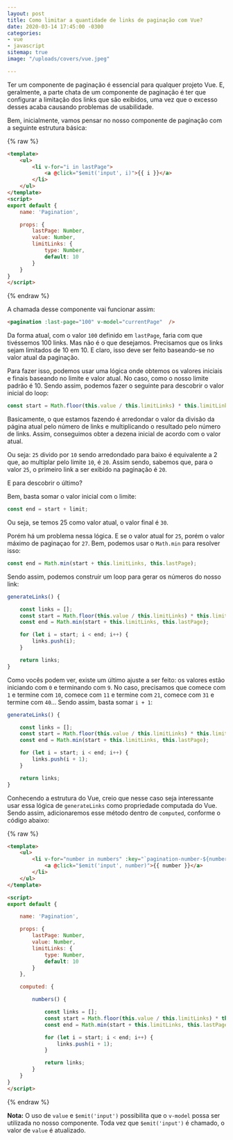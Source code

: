 ```yaml
---
layout: post
title: Como limitar a quantidade de links de paginação com Vue?
date: 2020-03-14 17:45:00 -0300
categories:
- vue
- javascript
sitemap: true
image: "/uploads/covers/vue.jpeg"

---
```


Ter um componente de paginação é essencial para qualquer projeto Vue. E, geralmente, a parte chata de um componente de paginação é ter que configurar a limitação dos links que são exibidos, uma vez que o excesso desses acaba causando problemas de usabilidade. 

Bem, inicialmente, vamos pensar  no nosso componente de paginação com a seguinte estrutura básica:

{% raw %}
```html
<template>
    <ul>
        <li v-for="i in lastPage">
            <a @click="$emit('input', i)">{{ i }}</a>
        </li>
    </ul>
</template>
<script>
export default {
    name: 'Pagination',

    props: {
        lastPage: Number,
        value: Number,
        limitLinks: {
            type: Number,
            default: 10
        }
    }
}
</script>
```
{% endraw %}

A chamada desse componente vai funcionar assim:

```html
<pagination :last-page="100" v-model="currentPage"  />
```

Da forma atual, com o valor `100` definido em `lastPage`, faria com que tivéssemos 100 links. Mas não é o que desejamos. Precisamos que os links sejam limitados de 10 em 10. E claro, isso deve ser feito baseando-se no valor atual da paginação.

Para fazer isso, podemos usar uma lógica onde obtemos os valores iniciais e finais baseando no limite e valor atual.
No caso, como o nosso limite padrão é 10. Sendo assim, podemos fazer o seguinte para descobrir o valor inicial do loop:

```javascript
const start = Math.floor(this.value / this.limitLinks) * this.limitLinks;
```

Basicamente, o que estamos fazendo é arredondar o valor da divisão da página atual pelo número de links e multiplicando o resultado pelo número de links. Assim, conseguimos obter a dezena inicial de acordo com o valor atual.

Ou seja: `25` divido por `10` sendo arredondado para baixo é equivalente a 2 que, ao multiplar pelo limite `10`, é `20`. 
Assim sendo, sabemos que, para o valor `25`, o primeiro link a ser exibido na paginação é `20`.

E para descobrir o último?

Bem, basta somar o valor inicial com o limite:

```javascript
const end = start + limit;
```
Ou seja, se temos 25 como valor atual, o valor final é `30`.

Porém há um problema nessa lógica. E se o valor atual for `25`, porém o valor máximo de paginaçao for `27`. 
Bem, podemos usar o `Math.min` para resolver isso:

```javascript
const end = Math.min(start + this.limitLinks, this.lastPage);
```

Sendo assim, podemos construir um loop para gerar os números do nosso link:

```javascript
generateLinks() {

    const links = [];
    const start = Math.floor(this.value / this.limitLinks) * this.limitLinks;
    const end = Math.min(start + this.limitLinks, this.lastPage);

    for (let i = start; i < end; i++) {
        links.push(i);
    }

    return links;
}
```

Como vocês podem ver, existe um último ajuste a ser feito: os valores estão iniciando com `0` e terminando com `9`. No caso, precisamos que comece com `1` e termine com `10`, comece com `11` e termine com `21`, comece com `31` e termine com `40`...
Sendo assim, basta somar `i + 1`:


```javascript
generateLinks() {

    const links = [];
    const start = Math.floor(this.value / this.limitLinks) * this.limitLinks;
    const end = Math.min(start + this.limitLinks, this.lastPage);

    for (let i = start; i < end; i++) {
        links.push(i + 1);
    }

    return links;
}
```

<ins class="adsbygoogle"
     style="display:block; text-align:center;"
     data-ad-layout="in-article"
     data-ad-format="fluid"
     data-ad-client="ca-pub-4119206527475379"
     data-ad-slot="9977497686"></ins>
<script>
     (adsbygoogle = window.adsbygoogle || []).push({});
</script>


Conhecendo a estrutura do Vue, creio que nesse caso seja interessante usar essa lógica de `generateLinks` como propriedade computada do Vue. Sendo assim, adicionaremos esse método dentro de `computed`, conforme o código abaixo:

{% raw %}
```html
<template>
    <ul>
        <li v-for="number in numbers" :key="`pagination-number-${number}`">
            <a @click="$emit('input', number)">{{ number }}</a>
        </li>
    </ul>
</template>

<script>
export default {

    name: 'Pagination',

    props: {
        lastPage: Number,
        value: Number,
        limitLinks: {
            type: Number,
            default: 10
        }
    },

    computed: {

        numbers() {

            const links = [];
            const start = Math.floor(this.value / this.limitLinks) * this.limitLinks;
            const end = Math.min(start + this.limitLinks, this.lastPage);

            for (let i = start; i < end; i++) {
                links.push(i + 1);
            }

            return links;
        }
    }
}
</script>
```
{% endraw %}

**Nota:** O uso de `value` e `$emit('input')` possibilita que o `v-model` possa ser utilizada no nosso componente. Toda vez que `$emit('input')` é chamado, o valor de `value` é atualizado.